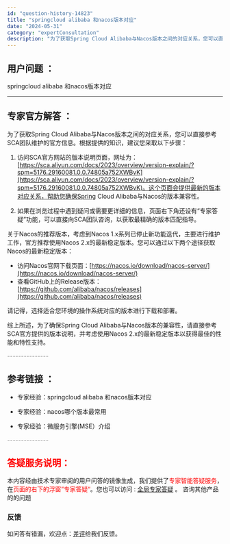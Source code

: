 ```yaml
---
id: "question-history-14823"
title: "springcloud alibaba 和nacos版本对应"
date: "2024-05-31"
category: "expertConsultation"
description: "为了获取Spring Cloud Alibaba与Nacos版本之间的对应关系，您可以直接参考SCA团队维护的官方信息。根据提供的知识，建议您采取以下步骤：1. 访问SCA官方网站的版本说明页面，网址为：[https://sca.aliyun.com/docs/2023/overview/versi"
---
```


## 用户问题 ： 
 springcloud alibaba 和nacos版本对应  

---------------
## 专家官方解答 ：

为了获取Spring Cloud Alibaba与Nacos版本之间的对应关系，您可以直接参考SCA团队维护的官方信息。根据提供的知识，建议您采取以下步骤：

1. 访问SCA官方网站的版本说明页面，网址为：[https://sca.aliyun.com/docs/2023/overview/version-explain/?spm=5176.29160081.0.0.74805a752XWBvK](https://sca.aliyun.com/docs/2023/overview/version-explain/?spm=5176.29160081.0.0.74805a752XWBvK)。这个页面会提供最新的版本对应关系，帮助您确保Spring Cloud Alibaba与Nacos的版本兼容性。

2. 如果在浏览过程中遇到疑问或需要更详细的信息，页面右下角还设有“专家答疑”功能，可以直接向SCA团队咨询，以获取最精确的版本匹配指导。

关于Nacos的推荐版本，考虑到Nacos 1.x系列已停止新功能迭代，主要进行维护工作，官方推荐使用Nacos 2.x的最新稳定版本。您可以通过以下两个途径获取Nacos的最新稳定版本：
   - 访问Nacos官网下载页面：[https://nacos.io/download/nacos-server/](https://nacos.io/download/nacos-server/)
   - 查看GitHub上的Release版本：[https://github.com/alibaba/nacos/releases](https://github.com/alibaba/nacos/releases)

请记得，选择适合您环境的操作系统对应的版本进行下载和部署。

综上所述，为了确保Spring Cloud Alibaba与Nacos版本的兼容性，请直接参考SCA官方提供的版本说明，并考虑使用Nacos 2.x的最新稳定版本以获得最佳的性能和特性支持。


<font color="#949494">---------------</font> 


## 参考链接 ：

* 专家经验：springcloud alibaba 和nacos版本对应 
 
 * 专家经验：nacos哪个版本最常用 
 
 * 专家经验：微服务引擎(MSE）介绍 


 <font color="#949494">---------------</font> 
 


## <font color="#FF0000">答疑服务说明：</font> 

本内容经由技术专家审阅的用户问答的镜像生成，我们提供了<font color="#FF0000">专家智能答疑服务</font>，在<font color="#FF0000">页面的右下的浮窗”专家答疑“</font>。您也可以访问 : [全局专家答疑](https://answer.opensource.alibaba.com/docs/intro) 。 咨询其他产品的的问题

### 反馈
如问答有错漏，欢迎点：[差评](https://ai.nacos.io/user/feedbackByEnhancerGradePOJOID?enhancerGradePOJOId=14828)给我们反馈。
